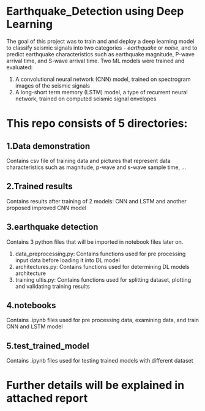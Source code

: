 # Earthquake_Detection using Deep Learning
The goal of this project was to train and and deploy a deep learning model to classify seismic signals into two categories - _earthquake_ or _noise_, and to predict earthquake characteristics such as earthquake magnitude, P-wave arrival time, and S-wave arrival time. Two ML models were trained and evaluated:
1) A convolutional neural network (CNN) model, trained on spectrogram images of the seismic signals
2) A long-short term memory (LSTM) model, a type of recurrent neural network, trained on computed seismic signal envelopes
# This repo consists of 5 directories:
## 1.Data demonstration
Contains csv file of training data and pictures that represent data characteristics such as magnitude, p-wave and s-wave sample time, ...
## 2.Trained results
Contains results after training of 2 models: CNN and LSTM and another proposed improved CNN model
## 3.earthquake detection
Contains 3 python files that will be imported in notebook files later on.
1) data_preprocessing.py: Contains functions used for pre processing input data before loading it into DL model
2) architectures.py: Contains functions used for determining DL models architecture
3) training ultis.py: Contains functions used for splitting dataset, plotting and validating training results
## 4.notebooks
Contains .ipynb files used for pre processing data, examining data, and train CNN and LSTM model
## 5.test_trained_model
Contains .ipynb files used for testing trained models with different dataset

# Further details will be explained in attached report
